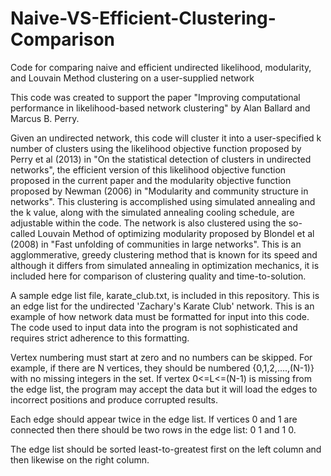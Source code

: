 # Naive-VS-Efficient-Clustering-Comparison
Code for comparing naive and efficient undirected likelihood, modularity, and Louvain Method clustering on a user-supplied network

This code was created to support the paper "Improving computational performance in likelihood-based network clustering" by Alan Ballard and Marcus B. Perry. 

Given an undirected network, this code will cluster it into a user-specified k number of clusters using the likelihood objective function proposed by Perry et al (2013) in "On the statistical detection of clusters in undirected networks", the efficient version of this likelihood objective function proposed in the current paper and the modularity objective function proposed by Newman (2006) in "Modularity and community structure in networks". 
This clustering is accomplished using simulated annealing and the k value, along with the simulated annealing cooling schedule, are adjustable within the code.
The network is also clustered using the so-called Louvain Method of optimizing modularity proposed by Blondel et al (2008) in "Fast unfolding of communities in large networks". This is an agglommerative, greedy clustering method that is known for its speed and although it differs from simulated annealing in optimization mechanics, it is included here for comparison of clustering quality and time-to-solution.

A sample edge list file, karate_club.txt, is included in this repository. This is an edge list for the undirected 'Zachary's Karate Club' network.  This is an example of how network data must be formatted for input into this code. The code used to input data into the program is not sophisticated and requires strict adherence to this formatting.

Vertex numbering must start at zero and no numbers can be skipped. For example, if there are N vertices, they should be numbered {0,1,2,....,(N-1)} with no missing integers in the set. If vertex 0<=L<=(N-1) is missing from the edge list, the program may accept the data but it will load the edges to incorrect positions and produce corrupted results.

Each edge should appear twice in the edge list. If vertices 0 and 1 are connected then there should be two rows in the edge list: 0 1 and 1 0. 

The edge list should be sorted least-to-greatest first on the left column and then likewise on the right column.
